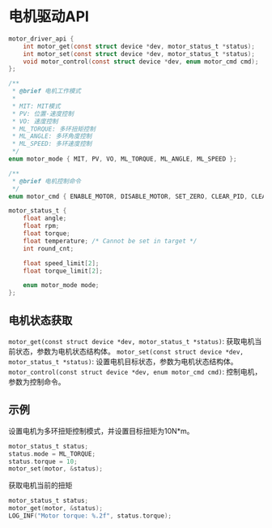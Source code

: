 # 电机驱动API
```c
motor_driver_api {
    int motor_get(const struct device *dev, motor_status_t *status);
    int motor_set(const struct device *dev, motor_status_t *status);
    void motor_control(const struct device *dev, enum motor_cmd cmd);
};
```
```c
/**
 * @brief 电机工作模式
 * 
 * MIT: MIT模式
 * PV: 位置-速度控制
 * VO: 速度控制  
 * ML_TORQUE: 多环扭矩控制
 * ML_ANGLE: 多环角度控制
 * ML_SPEED: 多环速度控制
 */
enum motor_mode { MIT, PV, VO, ML_TORQUE, ML_ANGLE, ML_SPEED };
```
```c
/**
 * @brief 电机控制命令
 */
enum motor_cmd { ENABLE_MOTOR, DISABLE_MOTOR, SET_ZERO, CLEAR_PID, CLEAR_ERROR };
```
```c
motor_status_t {
	float angle;
	float rpm;
	float torque;
	float temperature; /* Cannot be set in target */
	int round_cnt;

	float speed_limit[2];
	float torque_limit[2];

	enum motor_mode mode;
};
```
## 电机状态获取
`motor_get(const struct device *dev, motor_status_t *status)`: 获取电机当前状态，参数为电机状态结构体。
`motor_set(const struct device *dev, motor_status_t *status)`: 设置电机目标状态，参数为电机状态结构体。
`motor_control(const struct device *dev, enum motor_cmd cmd)`: 控制电机，参数为控制命令。

## 示例
设置电机为多环扭矩控制模式，并设置目标扭矩为10N*m。
```c
motor_status_t status;
status.mode = ML_TORQUE;
status.torque = 10;
motor_set(motor, &status);
```
获取电机当前的扭矩
```c
motor_status_t status;
motor_get(motor, &status);
LOG_INF("Motor torque: %.2f", status.torque);
```